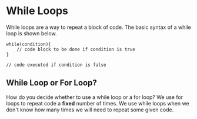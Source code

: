 # While Loops

While loops are a way to repeat a block of code.  The basic syntax of a while loop is shown below.

``` 
while(condition){
    // code block to be done if condition is true
}

// code executed if condition is false
```

## While Loop or For Loop?

How do you decide whether to use a while loop or a for loop? We use for loops to repeat code a **fixed** number of times. We use while loops when we don't know how many times we will need to repeat some given code.